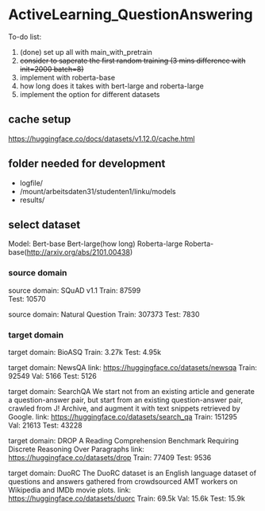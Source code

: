 # ActiveLearning_QuestionAnswering

To-do list:
1. (done) set up all with main_with_pretrain
2. ~~consider to saperate the first random training (3 mins difference with init=2000 batch=8)~~
3. implement with roberta-base
4. how long does it takes with bert-large and roberta-large
5. implement the option for different datasets

## cache setup

https://huggingface.co/docs/datasets/v1.12.0/cache.html

## folder needed for development

- logfile/
- /mount/arbeitsdaten31/studenten1/linku/models
- results/

## select dataset
Model: Bert-base Bert-large(how long) Roberta-large Roberta-base(http://arxiv.org/abs/2101.00438)

### source domain

source domain: SQuAD v1.1
Train: 87599	
Test: 10570

source domain: Natural Question
Train: 307373
Test: 7830

### target domain

target domain: BioASQ
Train: 3.27k
Test: 4.95k

target domain: NewsQA
link: https://huggingface.co/datasets/newsqa
Train: 92549
Val: 5166
Test: 5126

target domain: SearchQA
  We start not from an existing article and generate a question-answer pair, but start from an existing question-answer pair, crawled from J! Archive, and augment it with text snippets retrieved by Google.
link: https://huggingface.co/datasets/search_qa
Train: 151295	
Val: 21613
Test: 43228

target domain: DROP
  A Reading Comprehension Benchmark Requiring Discrete Reasoning Over Paragraphs
link: https://huggingface.co/datasets/drop
Train: 77409
Test: 9536

target domain: DuoRC
  The DuoRC dataset is an English language dataset of questions and answers gathered from crowdsourced AMT workers on Wikipedia and IMDb movie plots.
link: https://huggingface.co/datasets/duorc
Train: 69.5k
Val: 15.6k
Test: 15.9k

